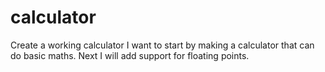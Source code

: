 # calculator
Create a working calculator
I want to start by making a calculator that can do basic maths. Next I will add support for floating points.
